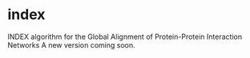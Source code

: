# index
INDEX algorithm for the Global Alignment of Protein-Protein Interaction Networks
A new version coming soon.
